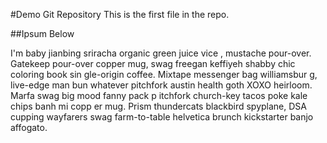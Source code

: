 #Demo Git Repository
This is the first file in the repo.

##Ipsum Below

I'm baby jianbing sriracha organic green juice vice
, mustache pour-over. Gatekeep pour-over copper mug,
 swag freegan keffiyeh shabby chic coloring book sin
gle-origin coffee. Mixtape messenger bag williamsbur
g, live-edge man bun whatever pitchfork austin health
 goth XOXO heirloom. Marfa swag big mood fanny pack p
itchfork church-key tacos poke kale chips banh mi copp
er mug. Prism thundercats blackbird spyplane, DSA cupping 
wayfarers swag farm-to-table helvetica brunch kickstarter
 banjo affogato.